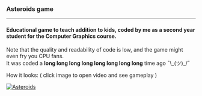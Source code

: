 ### Asteroids game
------------ 
#### Educational game to teach addition to kids, coded by me as a second year student for the Computer Graphics course.



Note that the quality and readability of code is low, and the game might even fry you CPU fans.   
It was coded a <b>long long long long long long long long</b> time ago ¯\\\_(ツ)\_/¯

How it looks: ( click image to open video and see gameplay )

[![Asteroids](http://img.youtube.com/vi/_RGxB9hN_9Y/hqdefault.jpg)](http://www.youtube.com/watch?v=_RGxB9hN_9Y "Asteroids game")
